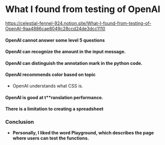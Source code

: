 # What I found from testing of OpenAI
https://celestial-fennel-924.notion.site/What-I-found-from-testing-of-OpenAI-9aa4886cae8049c28ccd24de3dcc1110

#### OpenAI cannot answer some level 5 questions
#### OpenAI can recognize the amount in the input message.
#### OpenAI can distinguish the annotation mark in the python code.
#### OpenAI recommends color based on topic
- OpenAI understands what CSS is.
#### OpenAI is good at t**ranslation performance.

#### There is a limitation to creating a spreadsheet

### Conclusion
- **Personally, I liked the word Playground, which describes the page where users can test the functions.**
